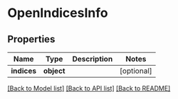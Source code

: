 # OpenIndicesInfo

## Properties
Name | Type | Description | Notes
------------ | ------------- | ------------- | -------------
**indices** | **object** |  | [optional] 

[[Back to Model list]](../README.md#documentation-for-models) [[Back to API list]](../README.md#documentation-for-api-endpoints) [[Back to README]](../README.md)



